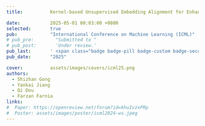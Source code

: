 ```yaml
---
title:          Kernel-based Unsupervised Embedding Alignment for Enhanced Visual Representation in Vision-language Models

date:           2025-05-01 00:03:00 +0800
selected:       true
pub:            "International Conference on Machine Learning (ICML)"
# pub_pre:        "Submitted to "
# pub_post:       'Under review.'
pub_last:       ' <span class="badge badge-pill badge-custom badge-secondary">Conference</span><span class="badge badge-pill badge-custom badge-warning">Poster</span>'
pub_date:       "2025"

cover:          assets/images/covers/icml25.png
authors:
  - Shizhan Gong
  - Yankai Jiang
  - Qi Dou
  - Farzan Farnia
links:
#  Paper: https://openreview.net/forum?id=khuIvzxPRp
#  Poster: assets/images/poster/icml2024-ws.jpeg
---
```

